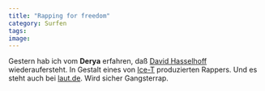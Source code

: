 ```yaml
---
title: "Rapping for freedom"
category: Surfen
tags: 
image: 
---
```


Gestern hab ich vom **Derya** erfahren, daß [David Hasselhoff](http://de.wikipedia.org/wiki/David_Hasselhoff) wiederaufersteht. In Gestalt eines von [Ice-T](http://de.wikipedia.org/wiki/Ice-T) produzierten Rappers. Und es steht auch bei [laut.de](http://www.laut.de/vorlaut/news/2005/09/28/00294/). Wird sicher Gangsterrap.